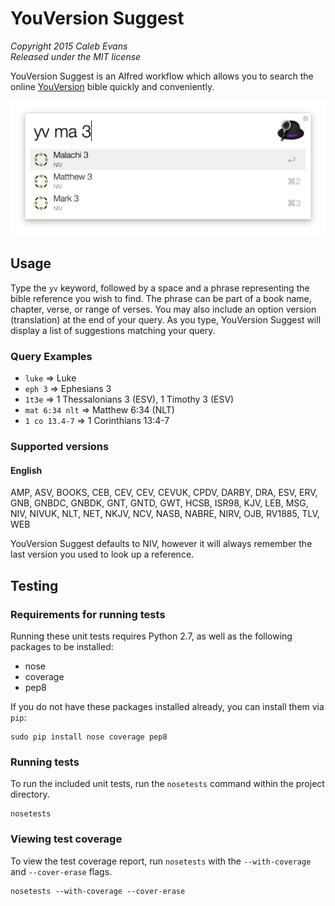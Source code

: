 # YouVersion Suggest

*Copyright 2015 Caleb Evans*  
*Released under the MIT license*

YouVersion Suggest is an Alfred workflow which allows you to search the online
[YouVersion](https://www.youversion.com/) bible quickly and conveniently.

![YouVersion Suggest in action](screenshots/chapters.png)

## Usage

Type the `yv` keyword, followed by a space and a phrase representing the bible
reference you wish to find. The phrase can be part of a book name, chapter,
verse, or range of verses. You may also include an option version (translation)
at the end of your query. As you type, YouVersion Suggest will display a list of
suggestions matching your query.

### Query Examples

* `luke` => Luke
* `eph 3` => Ephesians 3
* `1t3e` => 1 Thessalonians 3 (ESV), 1 Timothy 3 (ESV)
* `mat 6:34 nlt` => Matthew 6:34 (NLT)
* `1 co 13.4-7` => 1 Corinthians 13:4-7

### Supported versions

#### English

AMP, ASV, BOOKS, CEB, CEV, CEV, CEVUK, CPDV, DARBY, DRA, ESV, ERV, GNB, GNBDC, GNBDK, GNT, GNTD, GWT, HCSB, ISR98, KJV, LEB, MSG, NIV, NIVUK, NLT, NET, NKJV, NCV, NASB, NABRE, NIRV, OJB, RV1885, TLV, WEB

YouVersion Suggest defaults to NIV, however it will always remember the last version you used to look up a reference.

## Testing

### Requirements for running tests

Running these unit tests requires Python 2.7, as well as the following packages
to be installed:

* nose
* coverage
* pep8

If you do not have these packages installed already, you can install them via
`pip`:

```
sudo pip install nose coverage pep8
```

### Running tests

To run the included unit tests, run the `nosetests` command within the project
directory.

```
nosetests
```

### Viewing test coverage

To view the test coverage report, run `nosetests` with the `--with-coverage` and
`--cover-erase` flags.

```
nosetests --with-coverage --cover-erase
```
